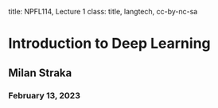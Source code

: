 title: NPFL114, Lecture 1
class: title, langtech, cc-by-nc-sa
# Introduction to Deep Learning

## Milan Straka

### February 13, 2023
